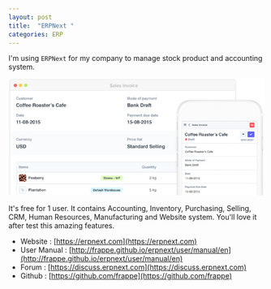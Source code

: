 ```yaml
---
layout: post
title:  "ERPNext "
categories: ERP
---
```


I'm using `ERPNext` for my company to manage stock product and accounting system.

![ERPNext screenshot](/images/erpnext.jpg)

It's free for 1 user. It contains Accounting, Inventory, Purchasing, Selling, CRM, Human Resources, Manufacturing and Website system. You'll love it after test this amazing features.

* Website : [https://erpnext.com](https://erpnext.com)
* User Manual : [http://frappe.github.io/erpnext/user/manual/en](http://frappe.github.io/erpnext/user/manual/en)
* Forum : [https://discuss.erpnext.com](https://discuss.erpnext.com)
* Github : [https://github.com/frappe](https://github.com/frappe)